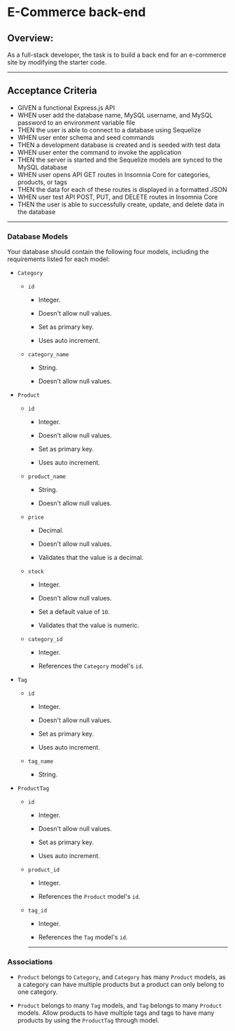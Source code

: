 # E-Commerce back-end

## Overview:
As a full-stack developer, the task is to build a back end for an e-commerce site by modifying the starter code. 

___

## Acceptance Criteria
- GIVEN a functional Express.js API
- WHEN user add the database name, MySQL username, and MySQL password to an environment variable file
- THEN the user is able to connect to a database using Sequelize
- WHEN user enter schema and seed commands
- THEN a development database is created and is seeded with test data
- WHEN user enter the command to invoke the application
- THEN the server  is started and the Sequelize models are synced to the MySQL database
- WHEN user opens API GET routes in Insomnia Core for categories, products, or tags
- THEN the data for each of these routes is displayed in a formatted JSON
- WHEN user test API POST, PUT, and DELETE routes in Insomnia Core
- THEN the user is able to successfully create, update, and delete data in the database

___

### Database Models

Your database should contain the following four models, including the requirements listed for each model:

* `Category`

  * `id`

    * Integer.
  
    * Doesn't allow null values.
  
    * Set as primary key.
  
    * Uses auto increment.

  * `category_name`
  
    * String.
  
    * Doesn't allow null values.

* `Product`

  * `id`
  
    * Integer.
  
    * Doesn't allow null values.
  
    * Set as primary key.
  
    * Uses auto increment.

  * `product_name`
  
    * String.
  
    * Doesn't allow null values.

  * `price`
  
    * Decimal.
  
    * Doesn't allow null values.
  
    * Validates that the value is a decimal.

  * `stock`
  
    * Integer.
  
    * Doesn't allow null values.
  
    * Set a default value of `10`.
  
    * Validates that the value is numeric.

  * `category_id`
  
    * Integer.
  
    * References the `Category` model's `id`.

* `Tag`

  * `id`
  
    * Integer.
  
    * Doesn't allow null values.
  
    * Set as primary key.
  
    * Uses auto increment.

  * `tag_name`
  
    * String.

* `ProductTag`

  * `id`

    * Integer.

    * Doesn't allow null values.

    * Set as primary key.

    * Uses auto increment.

  * `product_id`

    * Integer.

    * References the `Product` model's `id`.

  * `tag_id`

    * Integer.

    * References the `Tag` model's `id`.

    ___
### Associations


* `Product` belongs to `Category`, and `Category` has many `Product` models, as a category can have multiple products but a product can only belong to one category.

* `Product` belongs to many `Tag` models, and `Tag` belongs to many `Product` models. Allow products to have multiple tags and tags to have many products by using the `ProductTag` through model.